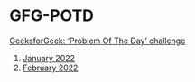 # GFG-POTD
[GeeksforGeek: ‘Problem Of The Day’ challenge](https://practice.geeksforgeeks.org/problem-of-the-day/)

1. [January 2022](https://github.com/Sapna2001/GFG-POTD/tree/main/January2022)
2. [February 2022](https://github.com/Sapna2001/GFG-POTD/tree/main/February2022)
